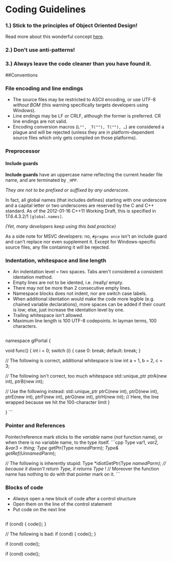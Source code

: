 # Coding Guidelines
### 1.) Stick to the principles of Object Oriented Design!
Read more about this wonderful concept [here](http://www.c2.com/cgi/wiki?PrinciplesOfObjectOrientedDesign).
### 2.) Don't use anti-patterns!
### 3.) Always leave the code cleaner than you have found it.
##Conventions
### File encoding and line endings
- The source files may be restricted to ASCII encoding, or use UTF-8 *without* *BOM* 
(this warning specifically targets developers using Windows).
- Line endings may be LF or CRLF, although the former is preferred. CR line endings are not valid.
- Encoding conversion macros (```L"", _T(""), T(""), …```) are considered a plague and will be rejected 
(unless they are in platform-dependent source files which only gets compiled on those platforms).

### Preprocessor
#### Include guards
**Include guards** have an uppercase name reflecting the current header file name, and are terminated by `_HPP`.

*They are not to be prefixed or suffixed by any underscore.*

In fact, all global names (that includes defines) starting with one underscore and a capital letter or two underscores 
are reserved by the C and C++ standard. 
As of the 2012-01-16 C++11 Working Draft, this is specified in 17.6.4.3.2/1 `[global.names]`.

*(Yet, many developers keep using this bad practice)*

As a side note for MSVC developers: no, ```#pragma once``` isn't an include guard and can't replace nor even supplement it. 
Except for Windows-specific source files, any file containing it will be rejected.
### Indentation, whitespace and line length
- An indentation level = two spaces. Tabs aren't considered a consistent identation method.
- Empty lines are not to be idented, i.e. /really/ empty.
- There may not be more than 2 consecutive empty lines.
- Namespace blocks does not indent, nor are switch case labels.
- When additional identation would make the code more legible (e.g. chained variable declarations), 
more spaces can be added if their count is low; else, just increase the identation level by one.
- Trailing whitespace isn't allowed.
- Maximum line length is 100 UTF-8 codepoints. In layman terms, 100 characters.
    ```cpp
namespace glPortal {

void func() {
  int i = 0;
  switch (i) {
  case 0:
    break;
  default:
    break;
  }

  // The following is correct, additional whitespace is low
  int a = 1,
      b = 2,
      c = 3;

  // The following isn't correct, too much whitespace
  std::unique_ptr<int> ptrA(new int),
                       ptrB(new int);

  // Use the following instead:
  std::unique_ptr<int> ptrC(new int), ptrD(new int), ptrE(new int), ptrF(new int), ptrG(new int),
    ptrH(new int);
  // Here, the line wrapped because we hit the 100-character limit
}

}
     ```
### Pointer and References
Pointer/reference mark sticks to the *variable* name (*not* function name), 
or when there is no variable name, to the type itself.
     ```cpp
Type var1, *var2, &var3 = thing;
Type* getPtr(Type *namedParm);
Type& getRef(UnnamedParm*);

// The following is inherently stupid:
Type *idiotGetPtr(Type *namedParm);
// because it doesn't return Type, it returns Type* !
// Moreover the function name has nothing to do with that pointer mark on it.
    ```
### Blocks of code
- *Always* open a new block of code after a control structure
- Open them on the line of the control statement
- Put code on the next line
     ```cpp
if (cond) {
  code();
}

// The following is bad:
if (cond)
{
  code();
}

if (cond)
  code();

if (cond) code();
 ```
